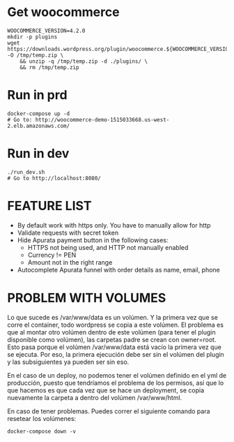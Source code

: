 # Get woocommerce

	WOOCOMMERCE_VERSION=4.2.0
	mkdir -p plugins
	wget https://downloads.wordpress.org/plugin/woocommerce.${WOOCOMMERCE_VERSION}.zip -O /tmp/temp.zip \
		&& unzip -q /tmp/temp.zip -d ./plugins/ \
		&& rm /tmp/temp.zip

# Run in prd

	docker-compose up -d
	# Go to: http://woocommerce-demo-1515033668.us-west-2.elb.amazonaws.com/

# Run in dev

	./run_dev.sh
	# Go to http://localhost:8080/


# FEATURE LIST

* By default work with https only. You have to manually allow for http
* Validate requests with secret token
* Hide Apurata payment button in the following cases:
	* HTTPS not being used, and HTTP not manually enabled
	* Currency != PEN
	* Amount not in the right range
* Autocomplete Apurata funnel with order details as name, email, phone

# PROBLEM WITH VOLUMES

Lo que sucede es /var/www/data es un volúmen. Y la primera vez que se corre el
container, todo wordpress se copia a este volúmen. El problema es que al montar otro volúmen dentro
de este volúmen (para tener el plugin disponible como volúmen), las carpetas padre se crean con
owner=root. Esto pasa porque el volúmen /var/www/data está vacío la primera vez que se ejecuta. Por
eso, la primera ejecución debe ser sin el volúmen del plugin y las subsiguientes ya pueden ser sin
eso.

En el caso de un deploy, no podemos tener el volúmen definido en el yml de producción, puesto
que tendríamos el problema de los permisos, así que lo que hacemos es que cada vez que se hace un
deployment, se copia nuevamente la carpeta a dentro del volúmen /var/www/html.

En caso de tener problemas. Puedes correr el siguiente comando para resetear los volúmenes:

	docker-compose down -v

